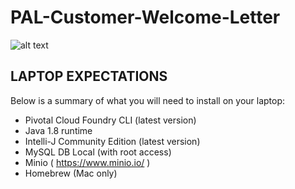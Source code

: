 # PAL-Customer-Welcome-Letter
![alt text](https://github.com/Jahdevi/PAL-Customer-Welcome-Letter/blob/master/beautiful-clouds.png)
## LAPTOP   EXPECTATIONS
Below   is   a   summary   of   what   you   will   need   to   install   on   your   laptop:
* Pivotal   Cloud   Foundry   CLI   (latest   version)
* Java   1.8   runtime
* Intelli-J   Community   Edition   (latest   version)
* MySQL   DB   Local   (with   root   access)
* Minio   ( https://www.minio.io/ )
* Homebrew   (Mac   only)
